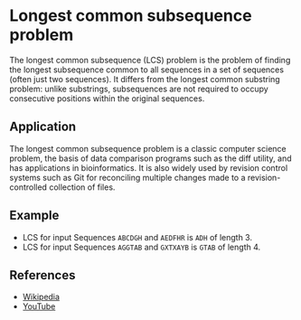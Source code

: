 # Longest common subsequence problem

The longest common subsequence (LCS) problem is the problem of finding
the longest subsequence common to all sequences in a set of sequences
(often just two sequences). It differs from the longest common substring
problem: unlike substrings, subsequences are not required to occupy
consecutive positions within the original sequences.

## Application

The longest common subsequence problem is a classic computer science
problem, the basis of data comparison programs such as the diff utility,
and has applications in bioinformatics. It is also widely used by
revision control systems such as Git for reconciling multiple changes
made to a revision-controlled collection of files.

## Example

- LCS for input Sequences `ABCDGH` and `AEDFHR` is `ADH` of length 3.
- LCS for input Sequences `AGGTAB` and `GXTXAYB` is `GTAB` of length 4.

## References

- [Wikipedia](https://en.wikipedia.org/wiki/Longest_common_subsequence_problem)
- [YouTube](https://www.youtube.com/watch?v=NnD96abizww&list=PLLXdhg_r2hKA7DPDsunoDZ-Z769jWn4R8)
